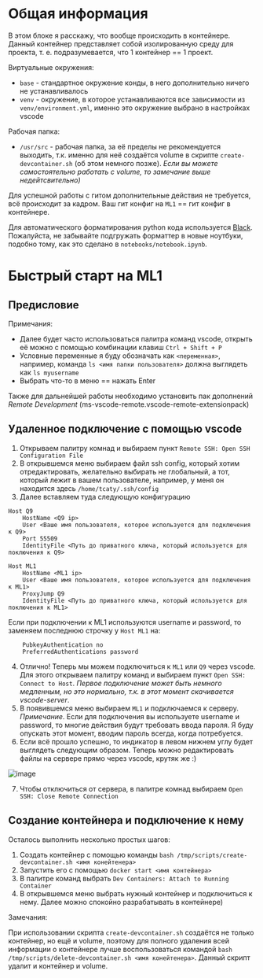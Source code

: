 # Общая информация

В этом блоке я расскажу, что вообще происходить в контейнере. Данный контейнер представляет собой изолированную среду для проекта, т. е. подразумевается, что 1 контейнер == 1 проект.

Виртуальные окружения:

- `base` - стандартное окружение конды, в него дополнительно ничего не устанавливалось
- `venv` - окружение, в которое устанавливаются все зависимости из `venv/environment.yml`, именно это окружение выбрано в настройках vscode

Рабочая папка:

- `/usr/src` - рабочая папка, за её пределы не рекомендуется выходить, т.к. именно для неё создаётся volume в скрипте `create-devcontainer.sh` (об этом немного позже). <i>Eсли вы можете самостоятельно работать с volume, то замечание выше недейтсвительно)</i>

Для успешной работы с гитом дополнительные действия не требуется, всё происходит за кадром. Ваш гит конфиг на `ML1` == гит конфиг в контейнере. 

Для автоматического форматирования python кода используется [Black](https://github.com/psf/black). Пожалуйста, не забывайте подгружать форматтер в новые ноутбуки, подобно тому, как это сделано в `notebooks/notebook.ipynb`.

# Быстрый старт на ML1

## Предисловие

Примечания:

- Далее будет часто использоваться палитра команд vscode, открыть её можно с помощью комбинации клавиш `Ctrl + Shift + P`
- Условные переменные я буду обозначать как `<переменная>`, например, команда `ls <имя папки пользователя>` должна выглядеть как `ls myusername`
- Выбрать что-то в меню == нажать Enter

Также для дальнейшей работы необходимо установить пак дополнений <i>Remote Development</i> (ms-vscode-remote.vscode-remote-extensionpack)

## Удаленное подключение с помощью vscode

1. Открываем палитру комнад и выбираем пункт `Remote SSH: Open SSH Configuration File`
2. В открывшемся меню выбираем файл ssh config, который хотим отредактировать, желательно выбирать не глобальный, а тот, который лежит в вашем пользователе, например, у меня он находится здесь `/home/tcaty/.ssh/config`
3. Далее вставляем туда следующую конфигурацию

```
Host Q9
    HostName <Q9 ip> 
    User <Ваше имя пользователя, которое используется для подключения к Q9>
    Port 55509
    IdentityFile <Путь до приватного ключа, который используется для поключения к Q9>
    
Host ML1
    HostName <ML1 ip>
    User <Ваше имя пользователя, которое используется для подключения к ML1>
    ProxyJump Q9
    IdentityFile <Путь до приватного ключа, который используется для поключения к ML1>
```

Если при подключении к ML1 используются username и password, то заменяем последнюю строчку у `Host ML1` на:
```
    PubkeyAuthentication no
    PreferredAuthentications password
```

4. Отлично! Теперь мы можем подключиться к `ML1` или `Q9` через vscode. Для этого открываем палитру команд и выбираем пункт `Open SSH: Connect to Host`. <i>Первое подключение может быть немного медленным, но это нормально, т.к. в этот момент скачивается vscode-server</i>.
5. В появившемся меню выбираем `ML1` и подключаемся к серверу. <br/> <i>Примечание</i>. Если для подключения вы используете username и password, то многие действия будут требовать ввода пароля. Я буду опускать этот момент, вводим пароль всегда, когда потребуется.
6. Если всё прошло успешно, то индикатор в левом нижнем углу будет выглядеть следующим образом. Теперь можно редактировать файлы на сервере прямо через vscode, крутяк же :)

![image](https://user-images.githubusercontent.com/79706809/221412593-b4e90f6a-7075-4dbe-bd9e-a647c3c367ea.png)

7. Чтобы отключиться от сервера, в палитре комнад выбираем `Open SSH: Close Remote Connection`

## Создание контейнера и подключение к нему

Осталось выполнить несколько простых шагов:

1. Создать контейнер с помощью команды `bash /tmp/scripts/create-devcontainer.sh <имя конейтенера>`
2. Запустить его с помощью `docker start <имя контейнера>`
3. В палитре команд выбрать `Dev Containers: Attach to Running Container`
4. В открывшемся меню выбрать нужный контейнер и подключиться к нему. Далее можно спокойно разрабатывать в контейнере)

Замечания:

При использовании скрипта `create-devcontainer.sh` создаётся не только контейнер, но ещё и volume, поэтому для полного удаления всей информации о контейнере лучше воспользоваться командой `bash /tmp/scripts/delete-devcontainer.sh <имя конейтенера>`. Данный скрипт удалит и контейнер и volume.
